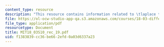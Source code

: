 ```yaml
---
content_type: resource
description: "This resource contains information related to \tlaplace transform II."
file: https://ol-ocw-studio-app-qa.s3.amazonaws.com/courses/18-03-differential-equations-spring-2010/f1383839cc36be662efd0a03d6337a23_MIT18_03S10_rec_19.pdf
file_type: application/pdf
resourcetype: Document
title: MIT18_03S10_rec_19.pdf
uid: f1383839-cc36-be66-2efd-0a03d6337a23
---
```

